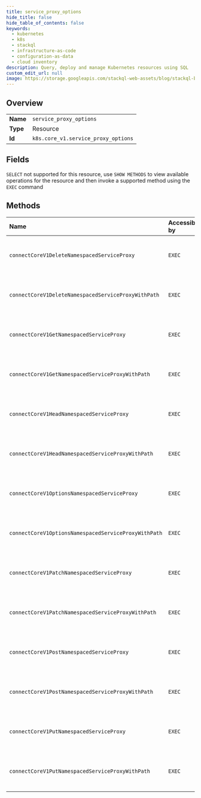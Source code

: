 ```yaml
---
title: service_proxy_options
hide_title: false
hide_table_of_contents: false
keywords:
  - kubernetes
  - k8s
  - stackql
  - infrastructure-as-code
  - configuration-as-data
  - cloud inventory
description: Query, deploy and manage Kubernetes resources using SQL
custom_edit_url: null
image: https://storage.googleapis.com/stackql-web-assets/blog/stackql-blog-post-featured-image.png
---
```

  
    

## Overview
<table><tbody>
<tr><td><b>Name</b></td><td><code>service_proxy_options</code></td></tr>
<tr><td><b>Type</b></td><td>Resource</td></tr>
<tr><td><b>Id</b></td><td><code>k8s.core_v1.service_proxy_options</code></td></tr>
</tbody></table>

## Fields
`SELECT` not supported for this resource, use `SHOW METHODS` to view available operations for the resource and then invoke a supported method using the `EXEC` command  
## Methods
| Name | Accessible by | Required Params | Description |
|:-----|:--------------|:----------------|:------------|
| `connectCoreV1DeleteNamespacedServiceProxy` | `EXEC` | `name, namespace` | connect DELETE requests to proxy of Service |
| `connectCoreV1DeleteNamespacedServiceProxyWithPath` | `EXEC` | `name, namespace, path` | connect DELETE requests to proxy of Service |
| `connectCoreV1GetNamespacedServiceProxy` | `EXEC` | `name, namespace` | connect GET requests to proxy of Service |
| `connectCoreV1GetNamespacedServiceProxyWithPath` | `EXEC` | `name, namespace, path` | connect GET requests to proxy of Service |
| `connectCoreV1HeadNamespacedServiceProxy` | `EXEC` | `name, namespace` | connect HEAD requests to proxy of Service |
| `connectCoreV1HeadNamespacedServiceProxyWithPath` | `EXEC` | `name, namespace, path` | connect HEAD requests to proxy of Service |
| `connectCoreV1OptionsNamespacedServiceProxy` | `EXEC` | `name, namespace` | connect OPTIONS requests to proxy of Service |
| `connectCoreV1OptionsNamespacedServiceProxyWithPath` | `EXEC` | `name, namespace, path` | connect OPTIONS requests to proxy of Service |
| `connectCoreV1PatchNamespacedServiceProxy` | `EXEC` | `name, namespace` | connect PATCH requests to proxy of Service |
| `connectCoreV1PatchNamespacedServiceProxyWithPath` | `EXEC` | `name, namespace, path` | connect PATCH requests to proxy of Service |
| `connectCoreV1PostNamespacedServiceProxy` | `EXEC` | `name, namespace` | connect POST requests to proxy of Service |
| `connectCoreV1PostNamespacedServiceProxyWithPath` | `EXEC` | `name, namespace, path` | connect POST requests to proxy of Service |
| `connectCoreV1PutNamespacedServiceProxy` | `EXEC` | `name, namespace` | connect PUT requests to proxy of Service |
| `connectCoreV1PutNamespacedServiceProxyWithPath` | `EXEC` | `name, namespace, path` | connect PUT requests to proxy of Service |
